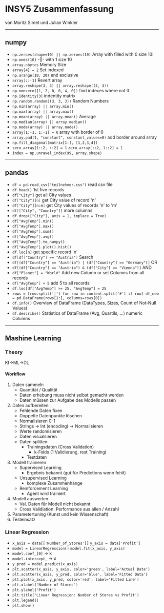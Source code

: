 # INSY5 Zusammenfassung
von Moritz Simet und Julian Winkler
___
## numpy
- ``np.zeroes(shape=10) || np.zeroes(10)`` Array with filled with 0 size 10:
- ``np.ones(10)`` -||- with 1 size 10
- ``array.nbytes`` Memory Size
- ``array[4] = 2`` Set indexed
- ``np.arange(10, 20)`` end exclusive
- ``array[::-1]`` Revert array
- ``array.reshape(3, 3) || array.reshape((3, 3))``
- ``np.nonzero([1, 2, 0, 0, 4, 0])`` find indeces where not 0
- ``np.identity(3)`` indentity matrix
- ``np.random.random((3, 3, 3))`` Random Numbers
- ``np.min(array) || array.min()``
- ``np.max(array) || array.max()``
- ``np.mean(array) || array.mean()`` Average 
- ``np.median(array) || array.median()`` 
- ``np.mode(array) || array.mode()``
- ``array[1:-1, 1:-1] = 0`` array with border of 0
- ``array.pad(1, "constant", constant_values=0)`` add border around array
- ``np.fill_diagonal(matrix[1:], [1,2,3,4])``
- ``zero_array[1::2, ::2] = 1`` ``zero_array[::2, 1::2] = 1``
- ``index = np.unravel_index(99, array.shape)``
___
## pandas
- ``df = pd.read_csv("teilnehmer.csv")`` read csv file
- ``df.head()`` 1st five records
- ``df["City"]`` get all City values
- ``df["City"][n]`` get City value of record 'n' 
- ``df["City"][n:m]`` get City values of records 'n' to 'm'
- ``df[["City", "Country"]]`` more columns
- ``df.drop(["City"], axis = 1, inplace = True)``
- ``df["AvgTemp"].min()``
- ``df["AvgTemp"].max()``
- ``df["AvgTemp"].sum()``
- ``df["AvgTemp"].avg()``
- ``df["AvgTemp"].to_numpy()``
- ``df["AvgTemp"].plot().hist()``
- ``df.loc[n]`` get specific record 'n'
- ``df[df["Country"] == "Austria"]`` Search
- ``df[(df["Country"] == "Austria") | (df["Country"] == "Germany")]`` OR
- ``df[(df["Country"] == "Austria") & (df["City"] == "Vienna")]`` AND
- ``df["Planet"] = "World"`` Add new Column or set Columns from all records
- ``df["AvgTemp"] + 5`` add 5 to all records
- ``df.loc[df["AvgTemp"] >= 25, "AvgTemp"] = 25``
- ``rows = [row.split('|') for row in content.split('#') if row]
    df_new = pd.DataFrame(rows[1:], columns=rows[0])``
- ``df.info()`` Overview of DataFrame (DataTypes, Sizes, Count of Not-Null Values)
- ``df.describe()`` Statistics of DataFrame (Avg, Quartils, ...) numeric Columns
___
## Mashine Learning
### Theory
KI->ML->DL
#### Workflow
1. Daten sammeln
    - Quantität / Qualität
    - Daten erhebung muss nicht selbst gemacht werden
    - Daten müssen zur Aufgabe des Modells passen
2. Daten aufbereiten
   - Fehlende Daten fixen
   - Doppelte Datenpunkte löschen
   - Normalisieren 0-1
   - Strings -> Int (encoding) -> Normalisieren
   - Werte randomisieren
   - Daten visualsieren
   - Daten splitten
     - Trainingsdaten (Cross Validation)
       - k-Folds (1 Validierung, rest Training)
     - Testdaten
3. Modell trainieren
    - Supervised Learning
      - Ergebnis bekannt (gut für Predictions wenn fehlt)
    - Unsupervised Learning
      - komplexe Zusammenhänge
    - Reinforcement Learning
      - Agent wird trainiert
4. Modell auswerten
    - Val. Daten für Modell nicht bekannt
    - Cross Validiation: Performance aus allen / Anzahl
5. Parametertuning (Kunst und kein Wissenschaft)
6. Testeinsatz
### Linear Regression
- ``x_axis = data[['Number_of_Stores']]`` ``y_axis = data['Profit']``
- ``model = LinearRegression()`` ``model.fit(x_axis, y_axis)``
- ``model.coef_[0]`` -> k
- ``model.intercept_`` -> d
- ``y_pred = model.predict(x_axis)``
- ``plt.scatter(x_axis, y_axis, color='green', label='Actual Data')``
- ``plt.scatter(x_axis, y_pred, color='blue', label='Fitted Data')``
- ``plt.plot(x_axis, y_pred, color='red', label='Fitted Line')``
- ``plt.xlabel('Number of Stores')``
- ``plt.ylabel('Profit')``
- ``plt.title('Linear Regression: Number of Stores vs Profit')``
- ``plt.legend()``
- ``plt.show()``